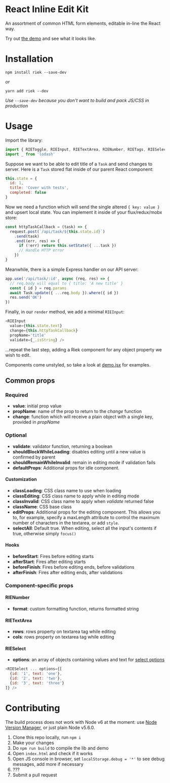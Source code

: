 # React Inline Edit Kit
An assortment of common HTML form elements, editable in-line the React way.

Try out [the demo](http://kaivi.github.io/riek/) and see what it looks like.

# Installation
`npm install riek --save-dev`

*or*

`yarn add riek --dev`

*Use `--save-dev` because you don't want to build and pack JS/CSS in production*

# Usage
Import the library:

```javascript
import { RIEToggle, RIEInput, RIETextArea, RIENumber, RIETags, RIESelect } from 'riek'
import _ from 'lodash'
```

Suppose we want to be able to edit title of a `Task` and send changes to server. Here is a `Task` stored flat inside of our parent React component:

```javascript
this.state = {
  id: 1,
  title: 'Cover with tests',
  completed: false
}
```

Now we need a function which will send the single altered `{ key: value }` and upsert local state. You can implement it inside of your flux/redux/mobx store:

```javascript
const httpTaskCallback = (task) => {
  request.post(`/api/task/${this.state.id}`)
    .send(task)
    .end((err, res) => {
      if (!err) return this.setState({ ...task })
      // Handle HTTP error
    })
}
```

Meanwhile, there is a simple Express handler on our API server:

```javascript
app.use('/api/task/:id', async (req, res) => {
  // req.body will equal to { title: 'A new title' }
  const { id } = req.params
  await Task.update({ ...req.body }).where({ id })
  res.send('OK')
})
```

Finally, in our `render` method, we add a minimal `RIEInput`:

```javascript
<RIEInput
  value={this.state.text}
  change={this.httpTaskCallback}
  propName='title'
  validate={_.isString} />
```

...repeat the last step, adding a Riek component for any object property we wish to edit.

Components come unstyled, so take a look at [demo.jsx](https://github.com/kaivi/riek/blob/master/demo/demo.jsx) for examples.

## Common props

### Required
* **value**: initial prop value
* **propName**: name of the prop to return to the _change_ function
* **change**: function which will receive a plain object with a single key, provided in _propName_

### Optional
* **validate**: validator function, returning a boolean
* **shouldBlockWhileLoading**: disables editing until a new value is confirmed by parent
* **shouldRemainWhileInvalid**: remain in editing mode if validation fails
* **defaultProps**: Additional props for idle component.

#### Customization
* **classLoading**: CSS class name to use when loading
* **classEditing**: CSS class name to apply while in editing mode
* **classInvalid**: CSS class name to apply when _validate_ returned false
* **className**: CSS base class
* **editProps**: Additional props for the editing component. This allows you to, for example, specify a maxLength attribute to control the maximum number of characters in the textarea, or add `style`.
* **selectAll**: Default true. When editing, select all the input's contents if true, otherwise simply `focus()`

#### Hooks
* **beforeStart**: Fires before editing starts
* **afterStart**: Fires after editing starts
* **beforeFinish**: Fires before editing ends, before validations
* **afterFinish**: Fires after editing ends, after validations

### Component-specific props

#### RIENumber
* **format**: custom formatting function, returns formatted string

#### RIETextArea
* **rows**: rows property on textarea tag while editing
* **cols**: rows property on textarea tag while editing

#### RIESelect
* **options**: an array of objects containing values and text for [select options](http://www.w3schools.com/tags/tag_option.asp)
```javascript
<RIESelect ... options={[
  {id: '1', text: 'one'},
  {id: '2', text: 'two'},
  {id: '3', text: 'three'}
]} />
```

# Contributing

The build process does not work with Node v6 at the moment: use [Node Version Manager](https://github.com/creationix/nvm), or just plain Node v5.6.0.

1. Clone this repo locally, run `npm i`
2. Make your changes
3. Do `npm run build` to compile the lib and demo
4. Open `index.html` and check if it works
5. Open JS console in browser, set `localStorage.debug = '*'` to see debug messages, add more if necessary
6. ???
7. Submit a pull request
